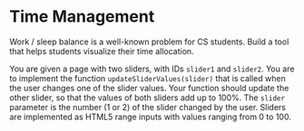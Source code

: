 # Time Management

Work / sleep balance is a well-known problem for CS students. Build a tool that
helps students visualize their time allocation.

You are given a page with two sliders, with IDs `slider1` and `slider2`. You
are to implement the function `updateSliderValues(slider)` that is called when
the user changes one of the slider values. Your function should update the
other slider, so that the values of both sliders add up to 100%. The `slider`
parameter is the number (1 or 2) of the slider changed by the user. Sliders are
implemented as HTML5 range inputs with values ranging from 0 to 100.
